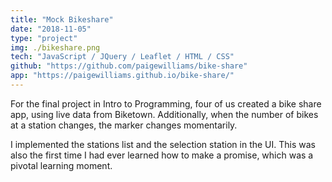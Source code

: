```yaml
---
title: "Mock Bikeshare"
date: "2018-11-05"
type: "project"
img: ./bikeshare.png
tech: "JavaScript / JQuery / Leaflet / HTML / CSS"
github: "https://github.com/paigewilliams/bike-share"
app: "https://paigewilliams.github.io/bike-share/"
---
```


For the final project in Intro to Programming, four of us created a bike share app, using live data from Biketown. Additionally, when the number of bikes at a station changes, the marker changes momentarily.

I implemented the stations list and the selection station in the UI. This was also the first time I had ever learned how to make a promise, which was a pivotal learning moment. 
